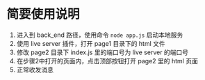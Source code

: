 # 简要使用说明
1. 进入到 back_end 路径，使用命令 `node app.js` 启动本地服务
2. 使用 live server 插件，打开 page1 目录下的 html 文件
3. 修改 page2 目录下 index.js 里的端口号为 live server 的端口号
4. 在步骤2中打开的页面内，点击顶部按钮打开 page2 里的 html 页面
5. 正常收发消息
